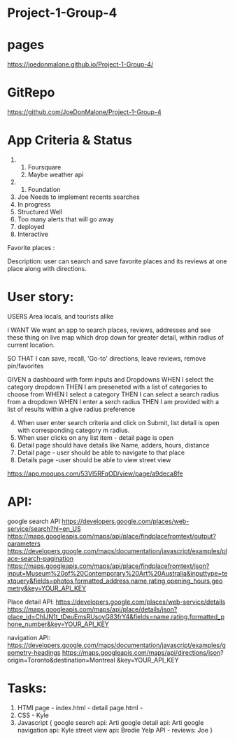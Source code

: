 # Project-1-Group-4

# pages 
https://joedonmalone.github.io/Project-1-Group-4/

# GitRepo
https://github.com/JoeDonMalone/Project-1-Group-4


# App Criteria & Status
01)
     1) Foursquare
     2) Maybe weather api
02)
    1) Foundation
03) 
    Joe Needs to implement recents searches
04)
    In progress
05)
    Structured Well
06)
    Too many alerts that will go away
07)
    deployed
08)
    Interactive 







Favorite places : 

Description:
user can search and save favorite places and its reviews at one place along with directions.

# User story:

USERS 
    Area locals, and tourists alike
    
I WANT 
    We want an app to search places, reviews, addresses and see these thing on live map which drop down for greater detail, within radius of current location. 

SO THAT 
    I can save, recall, 'Go-to' directions, leave reviews, remove pin/favorites


GIVEN a dashboard with form inputs and Dropdowns
WHEN I select the category dropdown
THEN I am preseneted with a list of categories to choose from
WHEN I select a category
THEN I can select a search radius from a dropdown
WHEN I enter a serch radius
THEN I am provided with a list of results within a give radius preference


4. When user enter search criteria and click on Submit, list detail is open with corresponding category m radius.
4. When user clicks on any list item - detail page is open 
5. Detail page should have details like Name, adders, hours, distance 
6. Detail page - user should be able to navigate to that place 
6. Details page -user should be able to view street view 

https://app.moqups.com/53Vl5RFqOD/view/page/a9deca8fe

# API:

google search API https://developers.google.com/places/web-service/search?hl=en_US
https://maps.googleapis.com/maps/api/place/findplacefromtext/output?parameters 
https://developers.google.com/maps/documentation/javascript/examples/place-search-pagination 
https://maps.googleapis.com/maps/api/place/findplacefromtext/json?input=Museum%20of%20Contemporary%20Art%20Australia&inputtype=textquery&fields=photos,formatted_address,name,rating,opening_hours,geometry&key=YOUR_API_KEY

Place detail API: 
https://developers.google.com/places/web-service/details https://maps.googleapis.com/maps/api/place/details/json?place_id=ChIJN1t_tDeuEmsRUsoyG83frY4&fields=name,rating,formatted_phone_number&key=YOUR_API_KEY

navigation API: 
https://developers.google.com/maps/documentation/javascript/examples/geometry-headings 
https://maps.googleapis.com/maps/api/directions/json? origin=Toronto&destination=Montreal &key=YOUR_API_KEY

# Tasks: 
1. HTMl page - index.html - 
detail page.html - 
2. CSS - Kyle
3. Javascript {
    google search api: Arti
    google detail api:  Arti 
    google navigation api: Kyle
    street view api: Brodie
    Yelp API - reviews:  Joe
    }

